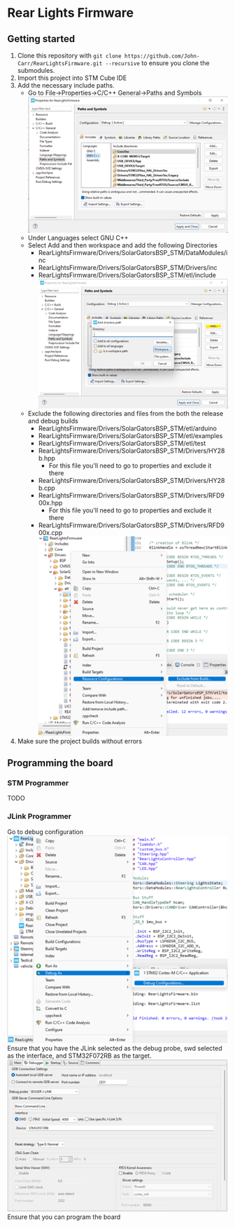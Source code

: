 # Rear Lights Firmware
## Getting started
1. Clone this repository with `git clone https://github.com/John-Carr/RearLightsFirmware.git --recursive` 
to ensure you clone the submodules.
2. Import this project into STM Cube IDE
3. Add the necessary include paths.
    * Go to File->Properties->C/C++ General->Paths and Symbols
    ![Properties](./imgs/Proj-Properties.png)
    * Under Languages select GNU C++
    * Select Add and then workspace and add the following Directories
        * RearLightsFirmware/Drivers/SolarGatorsBSP_STM/DataModules/inc
        * RearLightsFirmware/Drivers/SolarGatorsBSP_STM/Drivers/inc
        * RearLightsFirmware/Drivers/SolarGatorsBSP_STM/etl/include
    ![Select](./imgs/Add-Dirs.png)
    * Exclude the following directories and files from the both the release and 
        debug builds 
        * RearLightsFirmware/Drivers/SolarGatorsBSP_STM/etl/arduino
        * RearLightsFirmware/Drivers/SolarGatorsBSP_STM/etl/examples
        * RearLightsFirmware/Drivers/SolarGatorsBSP_STM/etl/test
        * RearLightsFirmware/Drivers/SolarGatorsBSP_STM/Drivers/HY28b.hpp
            * For this file you'll need to go to properties and exclude it there
        * RearLightsFirmware/Drivers/SolarGatorsBSP_STM/Drivers/HY28b.cpp
        * RearLightsFirmware/Drivers/SolarGatorsBSP_STM/Drivers/RFD900x.hpp
            * For this file you'll need to go to properties and exclude it there
        * RearLightsFirmware/Drivers/SolarGatorsBSP_STM/Drivers/RFD900x.cpp
    ![Exclude](./imgs/Exclude.png)
4. Make sure the project builds without errors
## Programming the board
### STM Programmer
TODO
### JLink Programmer
Go to debug configuration
![DebugConfig](./imgs/Debug-Config.png)
Ensure that you have the JLink selected as the debug probe, swd selected as the 
interface, and STM32F072RB as the target. 
![PrgSetup](/imgs/Program.png)
Ensure that you can program the board